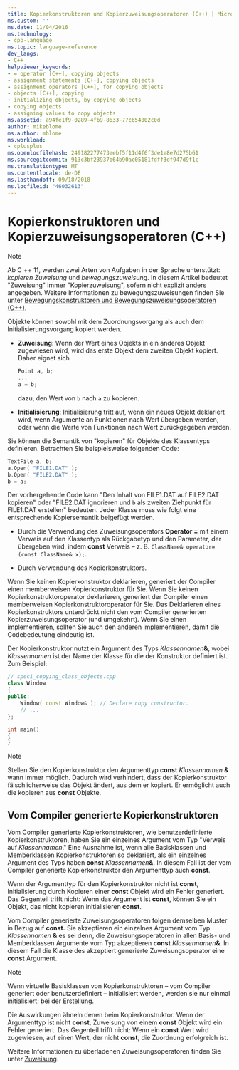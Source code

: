```yaml
---
title: Kopierkonstruktoren und Kopierzuweisungsoperatoren (C++) | Microsoft-Dokumentation
ms.custom: ''
ms.date: 11/04/2016
ms.technology:
- cpp-language
ms.topic: language-reference
dev_langs:
- C++
helpviewer_keywords:
- = operator [C++], copying objects
- assignment statements [C++], copying objects
- assignment operators [C++], for copying objects
- objects [C++], copying
- initializing objects, by copying objects
- copying objects
- assigning values to copy objects
ms.assetid: a94fe1f9-0289-4fb9-8633-77c654002c0d
author: mikeblome
ms.author: mblome
ms.workload:
- cplusplus
ms.openlocfilehash: 249182277473eebf5f11d4f6f3de1e8e7d275b61
ms.sourcegitcommit: 913c3bf23937b64b90ac05181fdff3df947d9f1c
ms.translationtype: MT
ms.contentlocale: de-DE
ms.lasthandoff: 09/18/2018
ms.locfileid: "46032613"
---
```

# <a name="copy-constructors-and-copy-assignment-operators-c"></a>Kopierkonstruktoren und Kopierzuweisungsoperatoren (C++)

> [!NOTE]
> Ab C ++ 11, werden zwei Arten von Aufgaben in der Sprache unterstützt: *kopieren Zuweisung* und *bewegungszuweisung*. In diesem Artikel bedeutet "Zuweisung" immer "Kopierzuweisung", sofern nicht explizit anders angegeben. Weitere Informationen zu bewegungszuweisungen finden Sie unter [Bewegungskonstruktoren und Bewegungszuweisungsoperatoren (C++)](move-constructors-and-move-assignment-operators-cpp.md).
>
> Objekte können sowohl mit dem Zuordnungsvorgang als auch dem Initialisierungsvorgang kopiert werden.

- **Zuweisung**: Wenn der Wert eines Objekts in ein anderes Objekt zugewiesen wird, wird das erste Objekt dem zweiten Objekt kopiert. Daher eignet sich

    ```cpp
    Point a, b;
    ...
    a = b;
    ```

   dazu, den Wert von `b` nach `a` zu kopieren.

- **Initialisierung**: Initialisierung tritt auf, wenn ein neues Objekt deklariert wird, wenn Argumente an Funktionen nach Wert übergeben werden, oder wenn die Werte von Funktionen nach Wert zurückgegeben werden.

Sie können die Semantik von "kopieren" für Objekte des Klassentyps definieren. Betrachten Sie beispielsweise folgenden Code:

```cpp
TextFile a, b;
a.Open( "FILE1.DAT" );
b.Open( "FILE2.DAT" );
b = a;
```

Der vorhergehende Code kann "Den Inhalt von FILE1.DAT auf FILE2.DAT kopieren" oder "FILE2.DAT ignorieren und `b` als zweiten Ziehpunkt für FILE1.DAT erstellen" bedeuten. Jeder Klasse muss wie folgt eine entsprechende Kopiersemantik beigefügt werden.

- Durch die Verwendung des Zuweisungsoperators **Operator =** mit einem Verweis auf den Klassentyp als Rückgabetyp und den Parameter, der übergeben wird, indem **const** Verweis – z. B. `ClassName& operator=(const ClassName& x);`.

- Durch Verwendung des Kopierkonstruktors.

Wenn Sie keinen Kopierkonstruktor deklarieren, generiert der Compiler einen memberweisen Kopierkonstruktor für Sie.  Wenn Sie keinen Kopierkonstruktoroperator deklarieren, generiert der Compiler einen memberweisen Kopierkonstruktoroperator für Sie. Das Deklarieren eines Kopierkonstruktors unterdrückt nicht den vom Compiler generierten Kopierzuweisungsoperator (und umgekehrt). Wenn Sie einen implementieren, sollten Sie auch den anderen implementieren, damit die Codebedeutung eindeutig ist.

Der Kopierkonstruktor nutzt ein Argument des Typs <em>Klassennamen</em><strong>&</strong>, wobei *Klassennamen* ist der Name der Klasse für die der Konstruktor definiert ist. Zum Beispiel:

```cpp
// spec1_copying_class_objects.cpp
class Window
{
public:
    Window( const Window& ); // Declare copy constructor.
    // ...
};

int main()
{
}
```

> [!NOTE]
> Stellen Sie den Kopierkonstruktor den Argumenttyp **const** <em>Klassennamen</em> <strong>&</strong> wann immer möglich. Dadurch wird verhindert, dass der Kopierkonstruktor fälschlicherweise das Objekt ändert, aus dem er kopiert. Er ermöglicht auch die kopieren aus **const** Objekte.

## <a name="compiler-generated-copy-constructors"></a>Vom Compiler generierte Kopierkonstruktoren

Vom Compiler generierte Kopierkonstruktoren, wie benutzerdefinierte Kopierkonstruktoren, haben Sie ein einzelnes Argument vom Typ "Verweis auf *Klassennamen*." Eine Ausnahme ist, wenn alle Basisklassen und Memberklassen Kopierkonstruktoren so deklariert, als ein einzelnes Argument des Typs haben **const** <em>Klassennamen</em><strong>&</strong>. In diesem Fall ist der vom Compiler generierte Kopierkonstruktor den Argumenttyp auch **const**.

Wenn der Argumenttyp für den Kopierkonstruktor nicht ist **const**, Initialisierung durch Kopieren einer **const** Objekt wird ein Fehler generiert. Das Gegenteil trifft nicht: Wenn das Argument ist **const**, können Sie ein Objekt, das nicht kopieren initialisieren **const**.

Vom Compiler generierte Zuweisungsoperatoren folgen demselben Muster in Bezug auf **const.** Sie akzeptieren ein einzelnes Argument vom Typ <em>Klassennamen</em> <strong>&</strong> es sei denn, die Zuweisungsoperatoren in allen Basis- und Memberklassen Argumente vom Typ akzeptieren **const** <em>Klassennamen</em><strong>&</strong>. In diesem Fall die Klasse des akzeptiert generierte Zuweisungsoperator eine **const** Argument.

> [!NOTE]
> Wenn virtuelle Basisklassen von Kopierkonstruktoren – vom Compiler generiert oder benutzerdefiniert – initialisiert werden, werden sie nur einmal initialisiert: bei der Erstellung.

Die Auswirkungen ähneln denen beim Kopierkonstruktor. Wenn der Argumenttyp ist nicht **const**, Zuweisung von einem **const** Objekt wird ein Fehler generiert. Das Gegenteil trifft nicht: Wenn ein **const** Wert wird zugewiesen, auf einen Wert, der nicht **const**, die Zuordnung erfolgreich ist.

Weitere Informationen zu überladenen Zuweisungsoperatoren finden Sie unter [Zuweisung](../cpp/assignment.md).